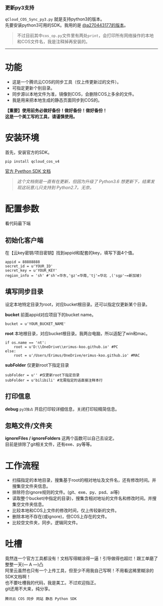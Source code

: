 ### 更新py3支持
`qCloud_COS_Sync_py3.py` 就是支持python3的版本。  
先要安装python3可用的SDK。我用的是 [@a270443177的版本](https://github.com/a270443177/cos-python3-sdk-v4)。  
> 不过目前其中`cos_op.py`文件里有两处`print`，会打印所有网络操作的本地和COS文件名，我是注释掉再安装的。  

---

# 功能
* 这是一个腾讯云COS的同步工具（仅上传更新过的文件）。
* 可指定更新个别目录。
* 同步源以本地文件为准，镜像到COS，会删除COS上多余的文件。
* 我是用来把本地生成的静态页面同步到COS的。

**【重要】使用前务必做好备份！做好备份！做好备份！  
这是一个美工写的工具，请谨慎使用。**

# 安装环境
首先，安装官方的SDK。
```
pip install qcloud_cos_v4
```
[官方 Pyethon SDK 文档](https://www.qcloud.com/document/product/436/6275)
>*这个文档倒是一直有在更新，但因为升级了 Python3.6 想更新下，结果发现这玩意儿只支持到 Python2.7。无奈。*

# 配置参数
看代码最下端
## 初始化客户端
在【云key密钥/项目密钥】找到appid和配套的key，填写下面4个值。
```
appid = 88888888
secret_id = u'YOUR_ID'
secret_key = u'YOUR_KEY'
region_info = 'sh' #'sh'=华东,'gz'=华南,'tj'=华北 ,('sgp'~=新加坡)
```
## 填写同步目录
设定本地特定目录为root，对应bucket根目录。还可以指定仅更新某个目录。

**bucket** 前面appid对应项目下的bucket name。
```
bucket = u'YOUR_BUCKET_NAME'
```

**root** 本地根目录，对应bucket根目录。我两台电脑，所以适配了win和mac。
```
if os.name == 'nt':
    root = u'D:\\OneDrive\\erimus-koo.github.io' #PC
else:
    root = u'/Users/Erimus/OneDrive/erimus-koo.github.io' #MAC
```

**subFolder** 仅更新root下指定目录
```
subFolder = u'' #仅更新root下指定目录
subFolder = u'bilibili' #无需指定的话直接注释本行
```

## 打印信息
**debug** `py3独占` 开启打印较详细信息，关闭打印较精简信息。

## 忽略文件/文件夹
**ignoreFiles / ignoreFolders** 这两个函数可以自己去设定。  
目前是排除了git相关文件，还有exe、py等等。  

# 工作流程
* 扫描指定的本地目录，搜集基于root的相对地址及文件名，还有修改时间。并搜集空文件夹信息。
* 排除符合ignore规则的文件。(git、exe、py、psd、ai等)
* 读取整个bucket(中指定的目录)，搜集含相对地址的文件名和修改时间。并搜集空文件夹信息。
* 比较本地和COS上文件的修改时间，仅上传较新的文件。
* 删除本地不存在(或ignore)，但COS上存在的文件。
* 比较空文件夹，同步。逻辑同文件。

# 吐槽
竟然连一个官方工具都没有！文档写得糊涂得一逼！引导做得也超烂！跟工单磨了整整一天(— A —)凸  
阿里云虽然也只有一个上传工具，但至少不用我自己写啊！不用看这稀里糊涂的SDK文档啊！  
也不要吐槽我的代码，我是美工。不过欢迎指正。  
git还用不大来，纯分享。

`腾讯云 COS 同步 网站 静态 Python SDK`
